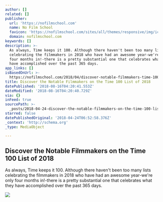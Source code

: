 ```yaml
---
author: []
related: []
publisher:
  url: 'https://nofilmschool.com'
  name: No Film School
  favicon: 'https://nofilmschool.com/sites/all/themes/responsive/img/icons/favicon.ico'
  domain: nofilmschool.com
keywords: []
description: >-
  As always, Time keeps it 100. Although there haven't been too many lists
  celebrating the filmmakers in 2018 who have had an awesome year-we're only
  four months in!-there is a pretty substantial one that celebrates what they
  have accomplished over the past 365 days.
app_links: []
isBasedOnUrl: >-
  https://nofilmschool.com/2018/04/discover-notable-filmmakers-time-100-list-2018
title: Discover the Notable Filmmakers on the Time 100 List of 2018
datePublished: '2018-08-16T04:20:41.553Z'
dateModified: '2018-08-16T04:20:40.729Z'
via: {}
inFeed: true
sourcePath: >-
  _posts/2018-04-24-discover-the-notable-filmmakers-on-the-time-100-list-of-2018.md
starred: false
datePublishedOriginal: '2018-04-24T06:52:58.376Z'
_context: 'http://schema.org'
_type: MediaObject

---
```

<article style=""><h1>Discover the Notable Filmmakers on the Time 100 List of 2018</h1><p>As always, Time keeps it 100. Although there haven't been too many lists celebrating the filmmakers in 2018 who have had an awesome year-we're only four months in!-there is a pretty substantial one that celebrates what they have accomplished over the past 365 days.</p><img src="https://nofilmschool.com/sites/default/files/styles/facebook/public/p27i6hcmooz503tofoj6.jpg?itok=MYjJ-kvN" /></article>